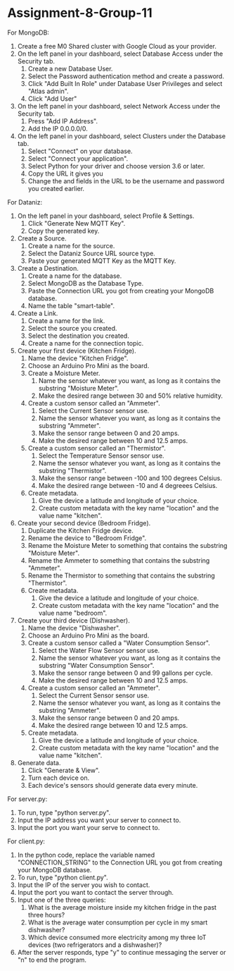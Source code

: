 # Assignment-8-Group-11

For MongoDB:
1. Create a free M0 Shared cluster with Google Cloud as your provider.
2. On the left panel in your dashboard, select Database Access under the Security tab.
   1. Create a new Database User.
   2. Select the Password authentication method and create a password.
   3. Click "Add Built In Role" under Database User Privileges and select "Atlas admin".
   4. Click "Add User"
3. On the left panel in your dashboard, select Network Access under the Security tab.
   1. Press "Add IP Address".
   2. Add the IP 0.0.0.0/0.
4. On the left panel in your dashboard, select Clusters under the Database tab.
   1. Select "Connect" on your database.
   2. Select "Connect your application".
   3. Select Python for your driver and choose version 3.6 or later.
   4. Copy the URL it gives you
   5. Change the <username> and <password> fields in the URL to be the username and password you created earlier.

For Dataniz:
1. On the left panel in your dashboard, select Profile & Settings.
   1. Click "Generate New MQTT Key".
   2. Copy the generated key.
2. Create a Source.
   1. Create a name for the source.
   2. Select the Dataniz Source URL source type.
   3. Paste your generated MQTT Key as the MQTT Key.
3. Create a Destination.
   1. Create a name for the database.
   2. Select MongoDB as the Database Type.
   3. Paste the Connection URL you got from creating your MongoDB database.
   4. Name the table "smart-table".
4. Create a Link.
   1. Create a name for the link.
   2. Select the source you created.
   3. Select the destination you created.
   4. Create a name for the connection topic.
5. Create your first device (Kitchen Fridge).
   1. Name the device "Kitchen Fridge".
   2. Choose an Arduino Pro Mini as the board.
   3. Create a Moisture Meter.
      1. Name the sensor whatever you want, as long as it contains the substring "Moisture Meter".
      2. Make the desired range between 30 and 50% relative humidity.
   4. Create a custom sensor called an "Ammeter".
      1. Select the Current Sensor sensor use.
      2. Name the sensor whatever you want, as long as it contains the substring "Ammeter".
      3. Make the sensor range between 0 and 20 amps.
      4. Make the desired range between 10 and 12.5 amps.
   5. Create a custom sensor called an "Thermistor".
      1. Select the Temperature Sensor sensor use.
      2. Name the sensor whatever you want, as long as it contains the substring "Thermistor".
      3. Make the sensor range between -100 and 100 degrees Celsius.
      4. Make the desired range between -10 and 4 degreees Celsius.
   6. Create metadata.
      1. Give the device a latitude and longitude of your choice.
      2. Create custom metadata with the key name "location" and the value name "kitchen".
6. Create your second device (Bedroom Fridge).
   1. Duplicate the Kitchen Fridge device.
   2. Rename the device to "Bedroom Fridge".
   3. Rename the Moisture Meter to something that contains the substring "Moisture Meter".
   4. Rename the Ammeter to something that contains the substring "Ammeter".
   5. Rename the Thermistor to something that contains the substring "Thermistor".
   6. Create metadata.
      1. Give the device a latitude and longitude of your choice.
      2. Create custom metadata with the key name "location" and the value name "bedroom".
7. Create your third device (Dishwasher).
   1. Name the device "Dishwasher".
   2. Choose an Arduino Pro Mini as the board.
   3. Create a custom sensor called a "Water Consumption Sensor".
      1. Select the Water Flow Sensor sensor use.
      2. Name the sensor whatever you want, as long as it contains the substring "Water Consumption Sensor".
      3. Make the sensor range between 0 and 99 gallons per cycle.
      4. Make the desired range between 10 and 12.5 amps.
   4. Create a custom sensor called an "Ammeter".
      1. Select the Current Sensor sensor use.
      2. Name the sensor whatever you want, as long as it contains the substring "Ammeter".
      3. Make the sensor range between 0 and 20 amps.
      4. Make the desired range between 10 and 12.5 amps. 
   5. Create metadata.
      1. Give the device a latitude and longitude of your choice.
      2. Create custom metadata with the key name "location" and the value name "kitchen".
8. Generate data.
   1. Click "Generate & View".
   2. Turn each device on.
   3. Each device's sensors should generate data every minute.

For server.py:
1. To run, type "python server.py".
2. Input the IP address you want your server to connect to.
3. Input the port you want your serve to connect to.

For client.py:
1. In the python code, replace the variable named "CONNECTION_STRING" to the Connection URL you got from creating your MongoDB database.
2. To run, type "python client.py".
3. Input the IP of the server you wish to contact.
4. Input the port you want to contact the server through.
5. Input one of the three queries:
   1. What is the average moisture inside my kitchen fridge in the past three hours?
   2. What is the average water consumption per cycle in my smart dishwasher?
   3. Which device consumed more electricity among my three IoT devices (two refrigerators and a dishwasher)?
6. After the server responds, type "y" to continue messaging the server or "n" to
end the program.

